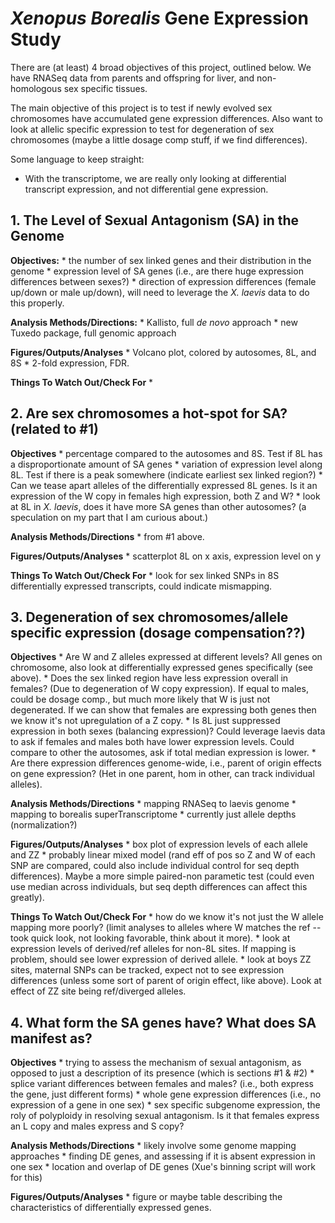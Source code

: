 # *Xenopus Borealis* Gene Expression Study

There are (at least) 4 broad objectives of this project, outlined below. We have RNASeq data from parents and offspring for liver, and non-homologous sex specific tissues.

The main objective of this project is to test if newly evolved sex chromosomes have accumulated gene expression differences. Also want to look at allelic specific expression to test for degeneration of sex chromosomes (maybe a little dosage comp stuff, if we find differences). 

Some language to keep straight:

* With the transcriptome, we are really only looking at differential transcript expression, and not differential gene expression.


## 1. The Level of Sexual Antagonism (SA) in the Genome

**Objectives:**
	* the number of sex linked genes and their distribution in the genome
	* expression level of SA genes (i.e., are there huge expression differences between sexes?)
	* direction of expression differences (female up/down or male up/down), will need to leverage the *X. laevis* data to do this properly.

**Analysis Methods/Directions:**
	* Kallisto, full *de novo* approach
	* new Tuxedo package, full genomic approach

**Figures/Outputs/Analyses**
	* Volcano plot, colored by autosomes, 8L, and 8S
	* 2-fold expression, FDR.

**Things To Watch Out/Check For**
	*

## 2. Are sex chromosomes a hot-spot for SA? (related to \#1)

**Objectives**
	* percentage compared to the autosomes and 8S. Test if 8L has a disproportionate amount of SA genes
	* variation of expression level along 8L. Test if there is a peak somewhere (indicate earliest sex linked region?)
	* Can we tease apart alleles of the differentially expressed 8L genes. Is it an expression of the W copy in females high expression, both Z and W?
	* look at 8L in *X. laevis*, does it have more SA genes than other autosomes? (a speculation on my part that I am curious about.)

**Analysis Methods/Directions**
	* from \#1 above.

**Figures/Outputs/Analyses**
	* scatterplot 8L on x axis, expression level on y

**Things To Watch Out/Check For**
	* look for sex linked SNPs in 8S differentially expressed transcripts, could indicate mismapping.

## 3. Degeneration of sex chromosomes/allele specific expression (dosage compensation??)

**Objectives**
	* Are W and Z alleles expressed at different levels? All genes on chromosome, also look at differentially expressed genes specifically (see above).
	* Does the sex linked region have less expression overall in females? (Due to degeneration of W copy expression). If equal to males, could be dosage comp., but much more likely that W is just not degenerated. If we can show that females are expressing both genes then we know it's not upregulation of a Z copy.
	* Is 8L just suppressed expression in both sexes (balancing expression)? Could leverage laevis data to ask if females and males both have lower expression levels. Could compare to other the autosomes, ask if total median expression is lower.
	* Are there expression differences genome-wide, i.e., parent of origin effects on gene expression? (Het in one parent, hom in other, can track individual alleles).

**Analysis Methods/Directions**
	* mapping RNASeq to laevis genome
	* mapping to borealis superTranscriptome
	* currently just allele depths (normalization?)

**Figures/Outputs/Analyses**
	* box plot of expression levels of each allele and ZZ
	* probably linear mixed model (rand eff of pos so Z and W of each SNP are compared, could also include individual control for seq depth differences). Maybe a more simple paired-non parametic test (could even use median across individuals, but seq depth differences can affect this greatly).

**Things To Watch Out/Check For**
	* how do we know it's not just the W allele mapping more poorly? (limit analyses to alleles where W matches the ref -- took quick look, not looking favorable, think about it more).
	* look at expression levels of derived/ref alleles for non-8L sites. If mapping is problem, should see lower expression of derived allele.
	* look at boys ZZ sites, maternal SNPs can be tracked, expect not to see expression differences (unless some sort of parent of origin effect, like above). Look at effect of ZZ site being ref/diverged alleles.

## 4. What form the SA genes have? What does SA manifest as?

**Objectives**
	* trying to assess the mechanism of sexual antagonism, as opposed to just a description of its presence (which is sections \#1 & \#2)
	* splice variant differences between females and males? (i.e., both express the gene, just different forms)
	* whole gene expression differences (i.e., no expression of a gene in one sex)
	* sex specific subgenome expression, the roly of polyploidy in resolving sexual antagonism. Is it that females express an L copy and males express and S copy?

**Analysis Methods/Directions**
	* likely involve some genome mapping approaches
	* finding DE genes, and assessing if it is absent expression in one sex
	* location and overlap of DE genes (Xue's binning script will work for this)

**Figures/Outputs/Analyses**
	* figure or maybe table describing the characteristics of differentially expressed genes.
